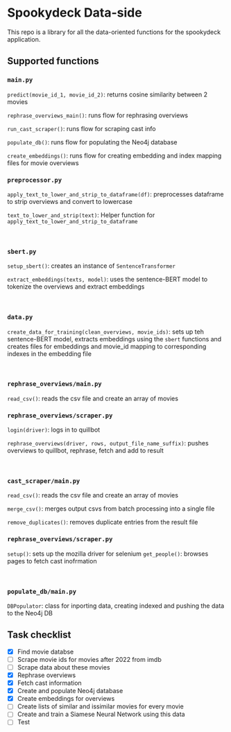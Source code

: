 
# Spookydeck Data-side

This repo is a library for all the data-oriented functions for the spookydeck application.


## Supported functions

### `main.py`

`predict(movie_id_1, movie_id_2)`: returns cosine similarity between 2 movies

`rephrase_overviews_main()`: runs flow for rephrasing overviews

`run_cast_scraper()`: runs flow for scraping cast info

`populate_db()`: runs flow for populating the Neo4j database

`create_embeddings()`: runs flow for creating embedding and index mapping files for movie overviews

### `preprocessor.py`

`apply_text_to_lower_and_strip_to_dataframe(df)`: preprocesses dataframe to strip overviews and convert to lowercase

`text_to_lower_and_strip(text)`: Helper function for `apply_text_to_lower_and_strip_to_dataframe`

&nbsp;
### `sbert.py`

`setup_sbert()`: creates an instance of `SentenceTransformer`

`extract_embeddings(texts, model)`: uses the sentence-BERT model to tokenize the overviews and extract embeddings

&nbsp;
### `data.py`

`create_data_for_training(clean_overviews, movie_ids)`: sets up teh sentence-BERT model, extracts embeddings using the `sbert` functions and creates files for embeddings and movie_id mapping to corresponding indexes in the embedding file

&nbsp;
### `rephrase_overviews/main.py`

`read_csv()`: reads the csv file and create an array of movies

### `rephrase_overviews/scraper.py`

`login(driver)`: logs in to quillbot

`rephrase_overviews(driver, rows, output_file_name_suffix)`: pushes overviews to quillbot, rephrase, fetch and add to result

&nbsp;
### `cast_scraper/main.py`

`read_csv()`: reads the csv file and create an array of movies

`merge_csv()`: merges output csvs from batch processing into a single file

`remove_duplicates()`: removes duplicate entries from the result file

### `rephrase_overviews/scraper.py`

`setup()`: sets up the mozilla driver for selenium
`get_people()`: browses pages to fetch cast inofrmation

&nbsp;
### `populate_db/main.py`

`DBPopulator`: class for inporting data, creating indexed and pushing the data to the Neo4j DB

## Task checklist
- [x] Find movie databse
- [ ] Scrape movie ids for movies after 2022 from imdb
- [ ] Scrape data about these movies
- [x] Rephrase overviews
- [x] Fetch cast information
- [x] Create and populate Neo4j database
- [x] Create embeddings for overviews
- [ ] Create lists of similar and issimilar movies for every movie
- [ ] Create and train a Siamese Neural Network using this data
- [ ] Test